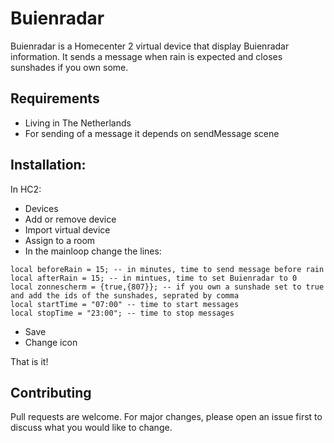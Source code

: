 # Buienradar

Buienradar is a Homecenter 2 virtual device that display Buienradar information. It sends a message when rain is expected and closes sunshades if you own some.

## Requirements
- Living in The Netherlands
- For sending of a message it depends on sendMessage scene

## Installation:
In HC2:
- Devices
- Add or remove device
- Import virtual device
- Assign to a room
- In the mainloop change the lines:
```
local beforeRain = 15; -- in minutes, time to send message before rain
local afterRain = 15; -- in mintues, time to set Buienradar to 0
local zonnescherm = {true,{807}}; -- if you own a sunshade set to true and add the ids of the sunshades, seprated by comma
local startTime = "07:00" -- time to start messages
local stopTime = "23:00"; -- time to stop messages
```
- Save
- Change icon


That is it!

## Contributing
Pull requests are welcome. For major changes, please open an issue first to discuss what you would like to change.
